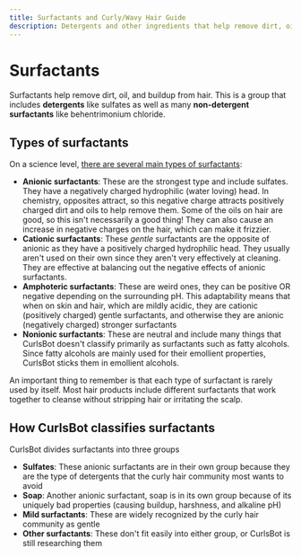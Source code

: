 ```yaml
---
title: Surfactants and Curly/Wavy Hair Guide
description: Detergents and other ingredients that help remove dirt, oil, and buildup from hair
---
```

# Surfactants

Surfactants help remove dirt, oil, and buildup from hair. This is a group that includes **detergents** like sulfates as well as many **non-detergent surfactants** like behentrimonium chloride.

## Types of surfactants

On a science level, [there are several main types of surfactants](https://pmc.ncbi.nlm.nih.gov/articles/PMC4387693/):

- **Anionic surfactants**: These are the strongest type and include sulfates. They have a negatively charged hydrophilic (water loving) head. In chemistry, opposites attract, so this negative charge attracts positively charged dirt and oils to help remove them. Some of the oils on hair are good, so this isn't necessarily a good thing! They can also cause an increase in negative charges on the hair, which can make it frizzier.
- **Cationic surfactants**: These *gentle* surfactants are the opposite of anionic as they have a positively charged hydrophilic head. They usually aren't used on their own since they aren't very effectively at cleaning. They are effective at balancing out the negative effects of anionic surfactants.
- **Amphoteric surfactants**: These are weird ones, they can be positive OR negative depending on the surrounding pH. This adaptability means that when on skin and hair, which are mildly acidic, they are cationic (positively charged) gentle surfactants, and otherwise they are anionic (negatively charged) stronger surfactants
- **Nonionic surfactants**: These are neutral and include many things that CurlsBot doesn't classify primarily as surfactants such as fatty alcohols. Since fatty alcohols are mainly used for their emollient properties, CurlsBot sticks them in emollient alcohols.

An important thing to remember is that each type of surfactant is rarely used by itself. Most hair products include different surfactants that work together to cleanse without stripping hair or irritating the scalp.

## How CurlsBot classifies surfactants

CurlsBot divides surfactants into three groups

- **Sulfates**: These anionic surfactants are in their own group because they are the type of detergents that the curly hair community most wants to avoid
- **Soap**: Another anionic surfactant, soap is in its own group because of its uniquely bad properties (causing buildup, harshness, and alkaline pH)
- **Mild surfactants**: These are widely recognized by the curly hair community as gentle
- **Other surfactants**: These don't fit easily into either group, or CurlsBot is still researching them



